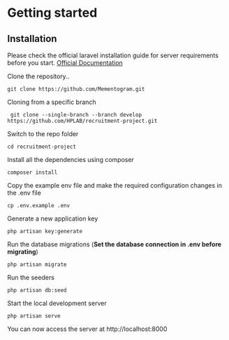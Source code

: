 # Getting started

## Installation

Please check the official laravel installation guide for server requirements before you start. [Official Documentation](https://laravel.com/docs/5.4/installation#installation)



Clone the repository..

    git clone https://github.com/Mementogram.git
    
Cloning from a specific branch

     git clone --single-branch --branch develop https://github.com/HPLAB/recruitment-project.git
    
Switch to the repo folder

    cd recruitment-project

Install all the dependencies using composer

    composer install

Copy the example env file and make the required configuration changes in the .env file

    cp .env.example .env

Generate a new application key

    php artisan key:generate


Run the database migrations (**Set the database connection in .env before migrating**)

    php artisan migrate
    
Run the seeders

    php artisan db:seed

Start the local development server

    php artisan serve

You can now access the server at http://localhost:8000
